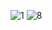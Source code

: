 
![1](https://github.com/user-attachments/assets/0400d176-e784-4029-bc6f-d98d498578d0)
![8](https://github.com/user-attachments/assets/439d2425-f1e3-4548-a96f-6d96ac117966)
